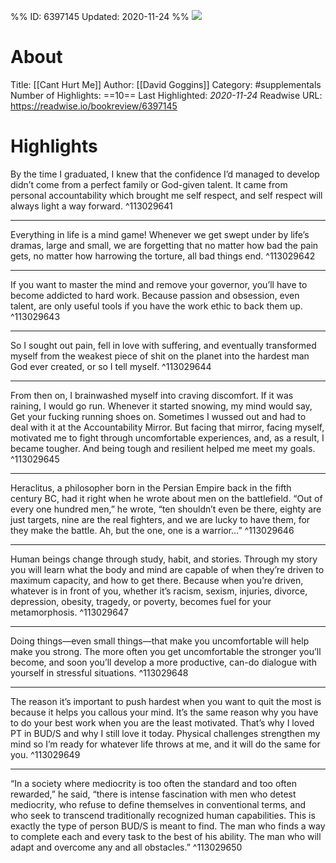%%
ID: 6397145
Updated: 2020-11-24
%%
![](https://images-na.ssl-images-amazon.com/images/I/41kWOyfqI9L._SL500_.jpg)

# About
Title: [[Cant Hurt Me]]
Author: [[David Goggins]]
Category: #supplementals
Number of Highlights: ==10==
Last Highlighted: *2020-11-24*
Readwise URL: https://readwise.io/bookreview/6397145

# Highlights 
By the time I graduated, I knew that the confidence I’d managed to develop didn’t come from a perfect family or God-given talent. It came from personal accountability which brought me self respect, and self respect will always light a way forward.  ^113029641

---

Everything in life is a mind game! Whenever we get swept under by life’s dramas, large and small, we are forgetting that no matter how bad the pain gets, no matter how harrowing the torture, all bad things end.  ^113029642

---

If you want to master the mind and remove your governor, you’ll have to become addicted to hard work. Because passion and obsession, even talent, are only useful tools if you have the work ethic to back them up.  ^113029643

---

So I sought out pain, fell in love with suffering, and eventually transformed myself from the weakest piece of shit on the planet into the hardest man God ever created, or so I tell myself.  ^113029644

---

From then on, I brainwashed myself into craving discomfort. If it was raining, I would go run. Whenever it started snowing, my mind would say, Get your fucking running shoes on. Sometimes I wussed out and had to deal with it at the Accountability Mirror. But facing that mirror, facing myself, motivated me to fight through uncomfortable experiences, and, as a result, I became tougher. And being tough and resilient helped me meet my goals.  ^113029645

---

Heraclitus, a philosopher born in the Persian Empire back in the fifth century BC, had it right when he wrote about men on the battlefield. “Out of every one hundred men,” he wrote, “ten shouldn’t even be there, eighty are just targets, nine are the real fighters, and we are lucky to have them, for they make the battle. Ah, but the one, one is a warrior…”  ^113029646

---

Human beings change through study, habit, and stories. Through my story you will learn what the body and mind are capable of when they’re driven to maximum capacity, and how to get there. Because when you’re driven, whatever is in front of you, whether it’s racism, sexism, injuries, divorce, depression, obesity, tragedy, or poverty, becomes fuel for your metamorphosis.  ^113029647

---

Doing things—even small things—that make you uncomfortable will help make you strong. The more often you get uncomfortable the stronger you’ll become, and soon you’ll develop a more productive, can-do dialogue with yourself in stressful situations.  ^113029648

---

The reason it’s important to push hardest when you want to quit the most is because it helps you callous your mind. It’s the same reason why you have to do your best work when you are the least motivated. That’s why I loved PT in BUD/S and why I still love it today. Physical challenges strengthen my mind so I’m ready for whatever life throws at me, and it will do the same for you.  ^113029649

---

“In a society where mediocrity is too often the standard and too often rewarded,” he said, “there is intense fascination with men who detest mediocrity, who refuse to define themselves in conventional terms, and who seek to transcend traditionally recognized human capabilities. This is exactly the type of person BUD/S is meant to find. The man who finds a way to complete each and every task to the best of his ability. The man who will adapt and overcome any and all obstacles.”  ^113029650

